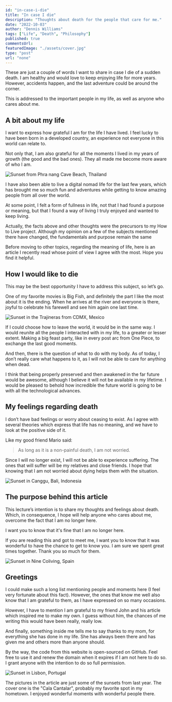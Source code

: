 ```yaml
---
id: "in-case-i-die"
title: "In case I die"
description: "Thoughts about death for the people that care for me."
date: "2022-10-03"
author: "Dennis Williams"
tags: ["Life", "Death", "Philosophy"]
published: true
commentsUrl:
featuredImage: "./assets/cover.jpg"
type: "post"
url: "none"
---
```


These are just a couple of words I want to share in case I die of a sudden death. I am healthy and would love to keep enjoying life for more years. However, accidents happen, and the last adventure could be around the corner.

This is addressed to the important people in my life, as well as anyone who cares about me.

## A bit about my life

I want to express how grateful I am for the life I have lived. I feel lucky to have been born in a developed country, an experience not everyone in this world can relate to.

Not only that, I am also grateful for all the moments I lived in my years of growth (the good and the bad ones). They all made me become more aware of who I am.

![Sunset from Phra nang Cave Beach, Thailand](./assets/sunset-from-phra-nang-cave-beach-thailand.jpg)

I have also been able to live a digital nomad life for the last few years, which has brought me so much fun and adventures while getting to know amazing people from all over the world.

At some point, I felt a form of fullness in life, not that I had found a purpose or meaning, but that I found a way of living I truly enjoyed and wanted to keep living.

Actually, the facts above and other thoughts were the precursors to my How to Live project. Although my opinion on a few of the subjects mentioned there have changed, the fundamentals and purpose remain the same

Before moving to other topics, regarding the meaning of life, here is an article I recently read whose point of view I agree with the most. Hope you find it helpful.

## How I would like to die

This may be the best opportunity I have to address this subject, so let’s go.

One of my favorite movies is Big Fish, and definitely the part I like the most about it is the ending. When he arrives at the river and everyone is there, joyful to celebrate his farewell and see him again one last time.

![Sunset in the Trajineras from CDMX, Mexico](./assets/sunset-in-the-trajineras-from-cdmx-mexico.jpg)

If I could choose how to leave the world, it would be in the same way. I would reunite
all the people I interacted with in my life, to a greater or lesser extent. Making a big feast party, like in every post arc from One Piece, to exchange the last good moments.

And then, there is the question of what to do with my body. As of today, I don’t really care what happens to it, as I will not be able to care for anything when dead.

I think that being properly preserved and then awakened in the far future would be awesome, although I believe it will not be available in my lifetime. I would be pleased to behold how incredible the future world is going to be with all the technological advances.

## My feelings regarding death

I don’t have bad feelings or worry about ceasing to exist. As I agree with several theories which express that life has no meaning, and we have to look at the positive side of it.

Like my good friend Mario said:

> As long as it is a non-painful death, I am not worried.

Since I will no longer exist, I will not be able to experience suffering. The ones that will suffer will be my relatives and close friends. I hope that knowing that I am not worried about dying helps them with the situation.

![Sunset in Canggu, Bali, Indonesia](./assets/sunset-in-canggu-bali-indonesia.jpg)

## The purpose behind this article

This lecture’s intention is to share my thoughts and feelings about death. Which, in consequence, I hope will help anyone who cares about me, overcome the fact that I am no longer here.

I want you to know that it's fine that I am no longer here.

If you are reading this and got to meet me, I want you to know that it was wonderful to have the chance to get to know you. I am sure we spent great times together. Thank you so much for them.

![Sunset in Nine Coliving, Spain](./assets/sunset-in-nine-coliving-spain.jpg)

## Greetings

I could make such a long list mentioning people and moments here (I feel very fortunate about this fact). However, the ones that know me well also know that I am grateful to them, as I have expressed on so many occasions.

However, I have to mention I am grateful to my friend John and his article which inspired me to make my own. I guess without him, the chances of me writing this would have been really, really low.

And finally, something inside me tells me to say thanks to my mom, for everything she has done in my life. She has always been there and has given me and others more than anyone should.

By the way, the code from this website is open-sourced on GitHub. Feel free to use it and renew the domain when it expires if I am not here to do so. I grant anyone with the intention to do so full permission.

![Sunset in Lisbon, Portugal](./assets/sunset-in-lisbon-portugal.jpg)

The pictures in the article are just some of the sunsets from last year. The cover one is the "Cala Cantalar", probably my favorite spot in my hometown. I enjoyed wonderful moments with wonderful people there.
